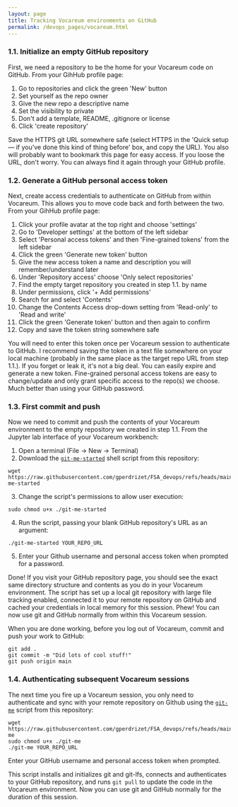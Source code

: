 ```yaml
---
layout: page
title: Tracking Vocareum environments on GitHub
permalink: /devops_pages/vocareum.html
---
```


### 1.1. Initialize an empty GitHub repository

First, we need a repository to be the home for your Vocareum code on GitHub. From your GihHub profile page:

1. Go to repositories and click the green 'New' button
2. Set yourself as the repo owner
3. Give the new repo a descriptive name
4. Set the visibility to private
5. Don't add a template, README, .gitignore or license
6. Click 'create repository'

Save the HTTPS git URL somewhere safe (select HTTPS in the 'Quick setup — if you’ve done this kind of thing before' box, and copy the URL). You also will probably want to bookmark this page for easy access. If you loose the URL, don't worry. You can always find it again through your GitHub profile.

### 1.2. Generate a GitHub personal access token

Next, create access credentials to authenticate on GitHub from within Vocareum. This allows you to move code back and forth between the two. From your GihHub profile page:

1. Click your profile avatar at the top right and choose 'settings'
2. Go to 'Developer settings' at the bottom of the left sidebar
3. Select 'Personal access tokens' and then 'Fine-grained tokens' from the left sidebar
4. Click the green 'Generate new token' button
5. Give the new access token a name and description you will remember/understand later
6. Under 'Repository access' choose 'Only select repositories'
7. Find the empty target repository you created in step 1.1. by name
8. Under permissions, click '+ Add permissions'
9. Search for and select 'Contents'
10. Change the Contents Access drop-down setting from 'Read-only' to 'Read and write'
11. Click the green 'Generate token' button and then again to confirm
12. Copy and save the token string somewhere safe

You will need to enter this token once per Vocareum session to authenticate to GitHub. I recommend saving the token in a text file somewhere on your local machine (probably in the same place as the target repo URL from step 1.1.). If you forget or leak it, it's not a big deal. You can easily expire and generate a new token. Fine-grained personal access tokens are easy to change/update and only grant specific access to the repo(s) we choose. Much better than using your GitHub password.

### 1.3. First commit and push

Now we need to commit and push the contents of your Vocareum environment to the empty repository we created in step 1.1. From the Jupyter lab interface of your Vocareum workbench:

1. Open a terminal (File -> New -> Terminal)
2. Download the [`git-me-started`](https://github.com/gperdrizet/FSA_devops/blob/main/scripts/git-me-started) shell script from this repository:

```text
wget https://raw.githubusercontent.com/gperdrizet/FSA_devops/refs/heads/main/scripts/git-me-started
```

3. Change the script's permissions to allow user execution:

```text
sudo chmod u+x ./git-me-started
```

4. Run the script, passing your blank GitHub repository's URL as an argument:

```text
./git-me-started YOUR_REPO_URL
```

5. Enter your Github username and personal access token when prompted for a password.

Done! If you visit your GitHub repository page, you should see the exact same directory structure and contents as you do in your Vocareum environment. The script has set up a local git repository with large file tracking enabled, connected it to your remote repository on GitHub and cached your credentials in local memory for this session. Phew! You can now use git and GitHub normally from within this Vocareum session.

When you are done working, before you log out of Vocareum, commit and push your work to GitHub:

```text
git add .
git commit -m "Did lots of cool stuff!"
git push origin main
```

### 1.4. Authenticating subsequent Vocareum sessions

The next time you fire up a Vocareum session, you only need to authenticate and sync with your remote repository on Github using the [`git-me`](https://github.com/gperdrizet/FSA_devops/blob/main/scripts/git-me) script from this repository:

```text
wget https://raw.githubusercontent.com/gperdrizet/FSA_devops/refs/heads/main/scripts/git-me
sudo chmod u+x ./git-me
./git-me YOUR_REPO_URL
```

Enter your GitHub username and personal access token when prompted.

This script installs and initializes git and git-lfs, connects and authenticates to your GitHub repository, and runs `git pull` to update the code in the Vocareum environment. Now you can use git and GitHub normally for the duration of this session.
